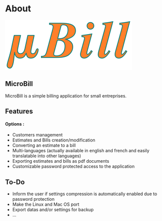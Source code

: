 # About #

![MicroBill](/graphx/MicroBill.png)

## MicroBill ##

MicroBill is a simple billing application for small entreprises.

## Features ##
#### Options : ####
 - Customers management
 - Estimates and Bills creation/modification
 - Converting an estimate to a bill
 - Multi-languages (actually available in english and french and easily translatable into other languages)
 - Exporting estimates and bills as pdf documents
 - Customizable password protected access to the application

## To-Do ##

 - Inform the user if settings compression is automatically enabled due to password protection
 - Make the Linux and Mac OS port
 - Export datas and/or settings for backup
 - ...